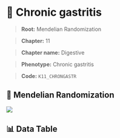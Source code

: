 # 🧪 Chronic gastritis

> **Root:** Mendelian Randomization

> **Chapter:** 11  

> **Chapter name:** Digestive

> **Phenotype:** Chronic gastritis  

> **Code:** `K11_CHRONGASTR`

## 🧬 Mendelian Randomization  

<img src="/MR/Figures/Forward/K11_CHRONGASTR.png"/>

## 📊 Data Table

<CsvTableMRF src="/MR/Data/Forward/K11_CHRONGASTR.csv"/>
